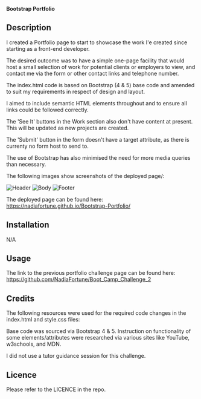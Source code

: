 
 **Bootstrap Portfolio**

## **Description**

I created a Portfolio page to start to showcase the work I'e created since starting as a front-end developer.

The desired outcome was to have a simple one-page facility that would host a small selection of work for potential clients or employers to view, and contact me via the form or other contact links and telephone number.

The index.html code is based on Bootstrap (4 & 5) base code and amended to suit my requirements in respect of design and layout.

I aimed to include semantic HTML elements throughout and to ensure all links could be followed correctly.

The 'See It' buttons in the Work section also don't have content at present. This will be updated as new projects are created.

The 'Submit' button in the form doesn't have a target attribute, as there is currenty no form host to send to.

The use of Bootstrap has also minimised the need for more media queries than necessary.

The following images show screenshots of the deployed page/:

![Header](Images/Screenshot_2023_12-19_155946(1))
![Body](Images/Screenshot_2023_12-19_155946(2))
![Footer](Images/Screenshot_2023_12-19_155946(3))


The deployed page can be found here: https://nadiafortune.github.io/Bootstrap-Portfolio/

## **Installation**

N/A

## **Usage**

The link to the previous portfolio challenge page can be found here: https://github.com/NadiaFortune/Boot_Camp_Challenge_2

## **Credits**

The following resources were used for the required code changes in the index.html and style.css files:

Base code was sourced via Bootstrap 4 & 5.
Instruction on functionality of some elements/attributes were researched via various sites like YouTube, w3schools, and MDN.

I did not use a tutor guidance session for this challenge.

## **Licence**

Please refer to the LICENCE in the repo.


